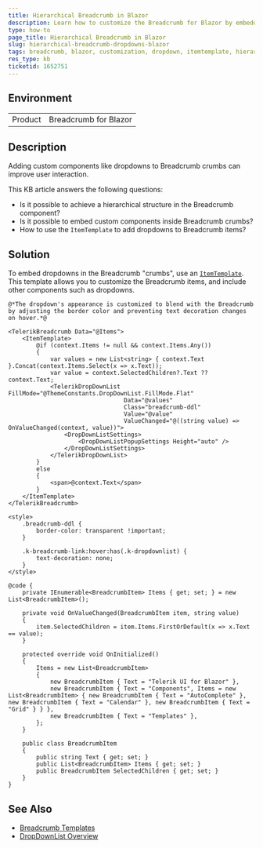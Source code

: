 ```yaml
---
title: Hierarchical Breadcrumb in Blazor
description: Learn how to customize the Breadcrumb for Blazor by embedding dropdowns within Breadcrumb items to optimize user interaction and functionality.
type: how-to
page_title: Hierarchical Breadcrumb in Blazor
slug: hierarchical-breadcrumb-dropdowns-blazor
tags: breadcrumb, blazor, customization, dropdown, itemtemplate, hierarchical
res_type: kb
ticketid: 1652751
---
```


## Environment

<table>
    <tbody>
        <tr>
            <td>Product</td>
            <td>Breadcrumb for Blazor</td>
        </tr>
    </tbody>
</table>

## Description

Adding custom components like dropdowns to Breadcrumb crumbs can improve user interaction.

This KB article answers the following questions:
* Is it possible to achieve a hierarchical structure in the Breadcrumb component?
* Is it possible to embed custom components inside Breadcrumb crumbs?
* How to use the `ItemTemplate` to add dropdowns to Breadcrumb items?

## Solution

To embed dropdowns in the Breadcrumb "crumbs", use an [`ItemTemplate`](slug://breadcrumb-templates#itemtemplate). This template allows you to customize the Breadcrumb items, and include other components such as dropdowns.

````RAZOR
@*The dropdown's appearance is customized to blend with the Breadcrumb by adjusting the border color and preventing text decoration changes on hover.*@

<TelerikBreadcrumb Data="@Items">
    <ItemTemplate>
        @if (context.Items != null && context.Items.Any())
        {
            var values = new List<string> { context.Text }.Concat(context.Items.Select(x => x.Text));
            var value = context.SelectedChildren?.Text ?? context.Text;
            <TelerikDropDownList FillMode="@ThemeConstants.DropDownList.FillMode.Flat" 
                                 Data="@values" 
                                 Class="breadcrumb-ddl"
                                 Value="@value"
                                 ValueChanged="@((string value) => OnValueChanged(context, value))">
                <DropDownListSettings>
                    <DropDownListPopupSettings Height="auto" />
                </DropDownListSettings>
            </TelerikDropDownList>
        }
        else
        {
            <span>@context.Text</span>
        }
    </ItemTemplate>
</TelerikBreadcrumb>

<style>
    .breadcrumb-ddl {
        border-color: transparent !important;
    }

    .k-breadcrumb-link:hover:has(.k-dropdownlist) {
        text-decoration: none;
    }
</style>

@code {
    private IEnumerable<BreadcrumbItem> Items { get; set; } = new List<BreadcrumbItem>();

    private void OnValueChanged(BreadcrumbItem item, string value)
    {
        item.SelectedChildren = item.Items.FirstOrDefault(x => x.Text == value);
    }

    protected override void OnInitialized()
    {
        Items = new List<BreadcrumbItem>
        {
            new BreadcrumbItem { Text = "Telerik UI for Blazor" },
            new BreadcrumbItem { Text = "Components", Items = new List<BreadcrumbItem> { new BreadcrumbItem { Text = "AutoComplete" }, new BreadcrumbItem { Text = "Calendar" }, new BreadcrumbItem { Text = "Grid" } } },
            new BreadcrumbItem { Text = "Templates" },
        };
    }

    public class BreadcrumbItem
    {
        public string Text { get; set; }
        public List<BreadcrumbItem> Items { get; set; }
        public BreadcrumbItem SelectedChildren { get; set; }
    }
}
````

## See Also

* [Breadcrumb Templates](https://docs.telerik.com/blazor-ui/components/breadcrumb/templates#itemtemplate)
* [DropDownList Overview](https://docs.telerik.com/blazor-ui/components/dropdownlist/overview)
